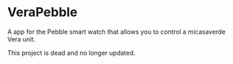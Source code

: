VeraPebble
==========

A app for the Pebble smart watch that allows you to control a micasaverde Vera unit.

This project is dead and no longer updated.
